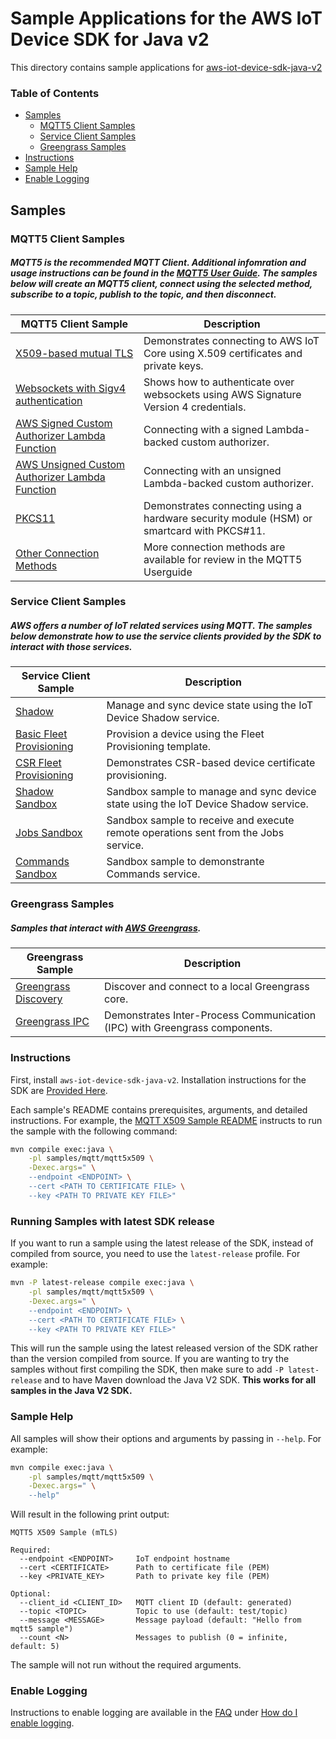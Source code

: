 # Sample Applications for the AWS IoT Device SDK for Java v2
This directory contains sample applications for [aws-iot-device-sdk-java-v2](../README.md)

### Table of Contents
* [Samples](#samples)
    * [MQTT5 Client Samples](#mqtt5-client-samples)
    * [Service Client Samples](#service-client-samples)
    * [Greengrass Samples](#greengrass-samples)
* [Instructions](#instructions)
* [Sample Help](#sample-help)
* [Enable Logging](#enable-logging)

## Samples
### MQTT5 Client Samples
##### MQTT5 is the recommended MQTT Client. Additional infomration and usage instructions can be found in the [MQTT5 User Guide](../documents/MQTT5_Userguide.md). The samples below will create an MQTT5 client, connect using the selected method, subscribe to a topic, publish to the topic, and then disconnect.
| MQTT5 Client Sample | Description |
|--------|-------------|
| [X509-based mutual TLS](./mqtt/mqtt5x509/README.md) | Demonstrates connecting to AWS IoT Core using X.509 certificates and private keys.
| [Websockets with Sigv4 authentication](./mqtt/mqtt5awswebsocket/README.md) | Shows how to authenticate over websockets using AWS Signature Version 4 credentials. |
| [AWS Signed Custom Authorizer Lambda Function](./mqtt/mqtt5customauthsigned/README.md) | Connecting with a signed Lambda-backed custom authorizer.
| [AWS Unsigned Custom Authorizer Lambda Function](./mqtt/mqtt5customauthunsigned/README.md) | Connecting with an unsigned Lambda-backed custom authorizer.
| [PKCS11](./mqtt/mqtt5pkcs11/README.md) | Demonstrates connecting using a hardware security module (HSM) or smartcard with PKCS#11. |
| [Other Connection Methods](../documents/MQTT5_Userguide.md#how-to-create-an-mqtt5-client-based-on-desired-connection-method) | More connection methods are available for review in the MQTT5 Userguide

### Service Client Samples
##### AWS offers a number of IoT related services using MQTT. The samples below demonstrate how to use the service clients provided by the SDK to interact with those services.
| Service Client Sample | Description |
|--------|-------------|
| [Shadow](./serviceclients/shadowv2/README.md) | Manage and sync device state using the IoT Device Shadow service. |
| [Basic Fleet Provisioning](./serviceclients/provisioning/basic/README.md) | Provision a device using the Fleet Provisioning template. |
| [CSR Fleet Provisioning](./serviceclients/provisioning/csr/README.md) | Demonstrates CSR-based device certificate provisioning. |
| [Shadow Sandbox](./serviceclients/shadowsandbox/README.md) | Sandbox sample to manage and sync device state using the IoT Device Shadow service. |
| [Jobs Sandbox](./serviceclients/jobssandbox/README.md) | Sandbox sample to receive and execute remote operations sent from the Jobs service. |
| [Commands Sandbox](./serviceclients/provisioning/csr/README.md) | Sandbox sample to demonstrante Commands service. |

### Greengrass Samples
##### Samples that interact with [AWS Greengrass](https://aws.amazon.com/greengrass/).
| Greengrass Sample | Description |
|--------|-------------|
| [Greengrass Discovery](./greengrass/discovery/README.md) | Discover and connect to a local Greengrass core. |
| [Greengrass IPC](./greengrass/greengrassipc/README.md) | Demonstrates Inter-Process Communication (IPC) with Greengrass components. |

### Instructions

First, install `aws-iot-device-sdk-java-v2`. Installation instructions for the SDK are [Provided Here](../README.md#installation).

Each sample's README contains prerequisites, arguments, and detailed instructions. For example, the [MQTT X509  Sample README](./mqtt/mqtt5x509/README.md) instructs to run the sample with the following command:

```sh
mvn compile exec:java \
    -pl samples/mqtt/mqtt5x509 \
    -Dexec.args=" \
    --endpoint <ENDPOINT> \
    --cert <PATH TO CERTIFICATE FILE> \
    --key <PATH TO PRIVATE KEY FILE>"
```

### Running Samples with latest SDK release

If you want to run a sample using the latest release of the SDK, instead of compiled from source, you need to use the `latest-release` profile. For example:

```sh
mvn -P latest-release compile exec:java \
    -pl samples/mqtt/mqtt5x509 \
    -Dexec.args=" \
    --endpoint <ENDPOINT> \
    --cert <PATH TO CERTIFICATE FILE> \
    --key <PATH TO PRIVATE KEY FILE>"
```

This will run the sample using the latest released version of the SDK rather than the version compiled from source. If you are wanting to try the samples without first compiling the SDK, then make sure to add `-P latest-release` and to have Maven download the Java V2 SDK. **This works for all samples in the Java V2 SDK.**

### Sample Help

All samples will show their options and arguments by passing in `--help`. For example:
``` sh
mvn compile exec:java \
    -pl samples/mqtt/mqtt5x509 \
    -Dexec.args=" \
    --help"
```

Will result in the following print output:
```
MQTT5 X509 Sample (mTLS)

Required:
  --endpoint <ENDPOINT>     IoT endpoint hostname
  --cert <CERTIFICATE>      Path to certificate file (PEM)
  --key <PRIVATE_KEY>       Path to private key file (PEM)

Optional:
  --client_id <CLIENT_ID>   MQTT client ID (default: generated)
  --topic <TOPIC>           Topic to use (default: test/topic)
  --message <MESSAGE>       Message payload (default: "Hello from mqtt5 sample")
  --count <N>               Messages to publish (0 = infinite, default: 5)
```

The sample will not run without the required arguments.

### Enable Logging

Instructions to enable logging are available in the [FAQ](../documents/FAQ.md) under [How do I enable logging](../documents/FAQ.md#how-do-i-enable-logging).
